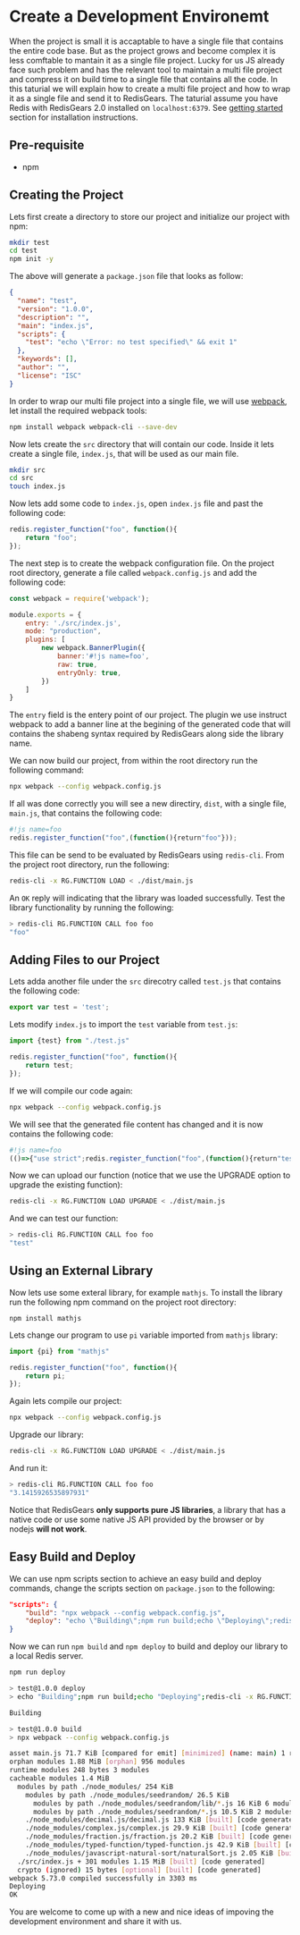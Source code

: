 # Create a Development Environemt

When the project is small it is accaptable to have a single file that contains the entire code base. But as the project grows and become complex it is less comftable to mantain it as a single file project. Lucky for us JS already face such problem and has the relevant tool to maintain a multi file project and compress it on build time to a single file that contains all the code. In this taturial we will explain how to create a multi file project and how to wrap it as a single file and send it to RedisGears. The taturial assume you have Redis with RedisGears 2.0 installed on `localhost:6379`. See [getting started](../README.md) section for installation instructions.

## Pre-requisite

* npm

## Creating the Project

Lets first create a directory to store our project and initialize our project with npm:
```bash
mkdir test
cd test
npm init -y
```

The above will generate a `package.json` file that looks as follow:

```json
{
  "name": "test",
  "version": "1.0.0",
  "description": "",
  "main": "index.js",
  "scripts": {
    "test": "echo \"Error: no test specified\" && exit 1"
  },
  "keywords": [],
  "author": "",
  "license": "ISC"
}

```

In order to wrap our multi file project into a single file, we will use [webpack](https://webpack.js.org/), let install the required webpack tools:

```bash
npm install webpack webpack-cli --save-dev
```

Now lets create the `src` directory that will contain our code. Inside it lets create a single file, `index.js`, that will be used as our main file.

```bash
mkdir src
cd src
touch index.js
```

Now lets add some code to `index.js`, open `index.js` file and past the following code:

```js
redis.register_function("foo", function(){
    return "foo";
});
```

The next step is to create the webpack configuration file. On the project root directory, generate a file called `webpack.config.js` and add the following code:

```js
const webpack = require('webpack');

module.exports = {
    entry: './src/index.js',
    mode: "production",
    plugins: [
        new webpack.BannerPlugin({
			banner:'#!js name=foo',
            raw: true,
            entryOnly: true,
	    })
	]
}
```

The `entry` field is the entery point of our project. The plugin we use instruct webpack to add a banner line at the begining of the generated code that will contains the shabeng syntax required by RedisGears along side the library name.

We can now build our project, from within the root directory run the following command:

```bash
npx webpack --config webpack.config.js
```

If all was done correctly you will see a new directiry, `dist`, with a single file, `main.js`, that contains the following code:

```js
#!js name=foo
redis.register_function("foo",(function(){return"foo"}));
```

This file can be send to be evaluated by RedisGears using `redis-cli`. From the project root directory, run the following:

```bash
redis-cli -x RG.FUNCTION LOAD < ./dist/main.js
```

An `OK` reply will indicating that the library was loaded successfully. Test the library functionality by running the following:

```bash
> redis-cli RG.FUNCTION CALL foo foo
"foo"
```

## Adding Files to our Project

Lets adda another file under the `src` direcotry called `test.js` that contains the following code:

```js
export var test = 'test';
```

Lets modify `index.js` to import the `test` variable from `test.js`:

```js
import {test} from "./test.js"

redis.register_function("foo", function(){
    return test;
});
```

If we will compile our code again:

```bash
npx webpack --config webpack.config.js
```

We will see that the generated file content has changed and it is now contains the following code:

```js
#!js name=foo
(()=>{"use strict";redis.register_function("foo",(function(){return"test"}))})();
```

Now we can upload our function (notice that we use the UPGRADE option to upgrade the existing function):

```bash
redis-cli -x RG.FUNCTION LOAD UPGRADE < ./dist/main.js
```

And we can test our function:

```bash
> redis-cli RG.FUNCTION CALL foo foo
"test"
```

## Using an External Library

Now lets use some exteral library, for example `mathjs`. To install the library run the following npm command on the project root directory:

```
npm install mathjs
```

Lets change our program to use `pi` variable imported from `mathjs` library:

```js
import {pi} from "mathjs"

redis.register_function("foo", function(){
    return pi;
});
```

Again lets compile our project:

```bash
npx webpack --config webpack.config.js
```

Upgrade our library:

```bash
redis-cli -x RG.FUNCTION LOAD UPGRADE < ./dist/main.js
```

And run it:

```bash
> redis-cli RG.FUNCTION CALL foo foo
"3.1415926535897931"
```

Notice that RedisGears **only supports pure JS libraries**, a library that has a native code or use some native JS API provided by the browser or by nodejs **will not work**.

## Easy Build and Deploy

We can use npm scripts section to achieve an easy build and deploy commands, change the scripts section on `package.json` to the following:

```json
"scripts": {
    "build": "npx webpack --config webpack.config.js",
    "deploy": "echo \"Building\";npm run build;echo \"Deploying\";redis-cli -x RG.FUNCTION LOAD UPGRADE < ./dist/main.js"
}
```

Now we can run `npm build` and `npm deploy` to build and deploy our library to a local Redis server.

```bash
npm run deploy

> test@1.0.0 deploy
> echo "Building";npm run build;echo "Deploying";redis-cli -x RG.FUNCTION LOAD UPGRADE < ./dist/main.js

Building

> test@1.0.0 build
> npx webpack --config webpack.config.js

asset main.js 71.7 KiB [compared for emit] [minimized] (name: main) 1 related asset
orphan modules 1.88 MiB [orphan] 956 modules
runtime modules 248 bytes 3 modules
cacheable modules 1.4 MiB
  modules by path ./node_modules/ 254 KiB
    modules by path ./node_modules/seedrandom/ 26.5 KiB
      modules by path ./node_modules/seedrandom/lib/*.js 16 KiB 6 modules
      modules by path ./node_modules/seedrandom/*.js 10.5 KiB 2 modules
    ./node_modules/decimal.js/decimal.js 133 KiB [built] [code generated]
    ./node_modules/complex.js/complex.js 29.9 KiB [built] [code generated]
    ./node_modules/fraction.js/fraction.js 20.2 KiB [built] [code generated]
    ./node_modules/typed-function/typed-function.js 42.9 KiB [built] [code generated]
    ./node_modules/javascript-natural-sort/naturalSort.js 2.05 KiB [built] [code generated]
  ./src/index.js + 301 modules 1.15 MiB [built] [code generated]
  crypto (ignored) 15 bytes [optional] [built] [code generated]
webpack 5.73.0 compiled successfully in 3303 ms
Deploying
OK
```

You are welcome to come up with a new and nice ideas of impoving the development environment and share it with us.
